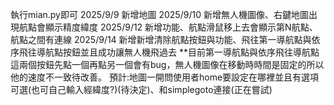 執行mian.py即可
2025/9/9 新增地圖
2025/9/10 新增無人機圖像、右鍵地圖出現航點會顯示精度緯度
2025/9/12 新增功能、航點滑鼠移上去會顯示第N航點、航點之間有連線
2025/9/14 新增新增清除航點按鈕與功能、飛往第一導航點與依序飛往導航點按鈕並且成功讓無人機飛過去 **目前第一導航點與依序飛往導航點這兩個按鈕先點一個再點另一個會有bug，無人機圖像在移動時時間是固定的所以他的速度不一致待改善。
預計:地圖一開問使用者home要設定在哪裡並且有選項可選(也可自己輸入經緯度?)(待決定)、和simplegoto連接(正在嘗試)

